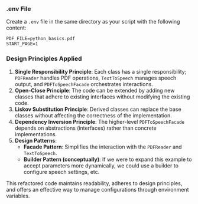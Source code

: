 ### .env File

Create a `.env` file in the same directory as your script with the following content:

```
PDF_FILE=python_basics.pdf
START_PAGE=1
```

### Design Principles Applied

1. **Single Responsibility Principle**: Each class has a single responsibility; `PDFReader` handles PDF operations, `TextToSpeech` manages speech output, and `PDFToSpeechFacade` orchestrates interactions.
2. **Open-Close Principle**: The code can be extended by adding new classes that adhere to existing interfaces without modifying the existing code.
3. **Liskov Substitution Principle**: Derived classes can replace the base classes without affecting the correctness of the implementation.
4. **Dependency Inversion Principle**: The higher-level `PDFToSpeechFacade` depends on abstractions (interfaces) rather than concrete implementations.
5. **Design Patterns**:
   - **Facade Pattern**: Simplifies the interaction with the `PDFReader` and `TextToSpeech`.
   - **Builder Pattern (conceptually)**: If we were to expand this example to accept parameters more dynamically, we could use a builder to configure speech settings, etc.

This refactored code maintains readability, adheres to design principles, and offers an effective way to manage configurations through environment variables. 
